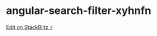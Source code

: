 # angular-search-filter-xyhnfn

[Edit on StackBlitz ⚡️](https://stackblitz.com/edit/angular-search-filter-xyhnfn)